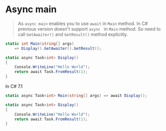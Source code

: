 # Async main

> As `async main` enables you to use `await` in `Main` method.
In C# previous version doesn't support `async ` in `Main` method. So need to call `GetAwaiter()` and `GetResult()` method explicitly.

```csharp
static int Main(string[] args)
    => Display().GetAwaiter().GetResult();

static async Task<int> Display()
{
    Console.WriteLine("Hello World");
    return await Task.FromResult(1);
}
````

In C# 7.1
```csharp
static async Task<int> Main(string[] args) => await Display();        

static async Task<int> Display()
{
    Console.WriteLine("Hello World");            
    return await Task.FromResult(1);
}        
```